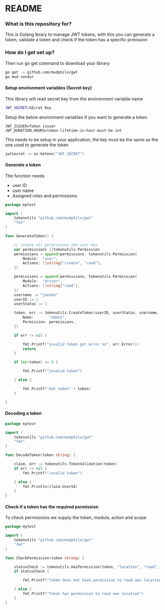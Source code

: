 # README #

### What is this repository for? ###

This is Golang lbrary to manage JWT tokens, with this you can generate a token, validate a token and check if the token has a specific prmission
### How do I get set up? ###


Then run go get command to download your library
```sh
go get -u github.com/mudphilo/gwt
go mod vendor
```

#### Setup environment variables (Secret key)

This library will read secret key from the environment variable name 
```sh
JWT_SECRET=SEcret Key
```
Setup the below envronment variables if you want to generate a token
```
JWT_ISSUER=Token issuer
JWT_DURATION_HOURS=token-lifetime-in-hour-must-be-int
```

This needs to be setup in your application, the key must be the same as the one used to generate the token
```go
jwtSecret := os.Getenv("JWT_SECRET")
```

#### Generate a token
The function needs
* user ID
* user name
* Assigned roles and permissions


```go
package mytest

import (
	tokenutils "github.com/mudphilo/gwt"
	"fmt"
)

func GenerateToken() {

	// create all permissions the user has
	var permissions []tokenutils.Permission
	permissions = append(permissions, tokenutils.Permission{
		Module:  "user",
		Actions: []string{"create", "read"},
	})

	permissions = append(permissions, tokenutils.Permission{
		Module:  "driver",
		Actions: []string{"read"},
	})
	username := "jondoe"
	userID := 1
	userStatus := 1

	token, err := tokenutils.CreateToken(userID, userStatus, username, tokenutils.Role{
		Name:       "admin",
		Permission: permissions,
	})

	if err != nil {

		fmt.Printf("invalid token got error %s", err.Error())
		return
	}

	if len(token) == 0 {

		fmt.Printf("invalid token")

	} else {

		fmt.Printf("Got token" + token)
	}

}

```

#### Decoding a token

```go
package mytest

import (
	tokenutils "github.com/mudphilo/gwt"
	"fmt"
)

func DecodeToken(token string) {

	claim, err := tokenutils.TokenValidation(token)
	if err != nil {
		fmt.Printf("invalid token")

	} else {
		fmt.Println(claim.UserId)
	}
}

```

#### Check if a token has the required permission
To check permissions we supply the token, module, action and scope

```go
package mytest

import (
	tokenutils "github.com/mudphilo/gwt"
	"fmt"
)

func CheckPermission(token string) {

	statusCheck := tokenutils.HasPermission(token, "location", "read", "own")
	if statusCheck {

		fmt.Printf("Token does not have permission to read own location")

	} else {
		fmt.Printf("Token has permission to read own location")
	}
}

```
